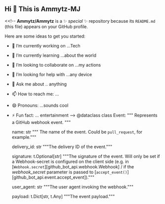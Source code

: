 ## Hi 👋 This is Ammytz-MJ

<<!--
**Ammytz/Ammytz** is a ✨ _special_ ✨ repository because its `README.md` (this file) appears on your GitHub profile.

Here are some ideas to get you started:

- 🔭 I’m currently working on ...Tech
- 🌱 I’m currently learning ...about the world 
- 👯 I’m looking to collaborate on ...my actions
- 🤔 I’m looking for help with ...any device
- 💬 Ask me about .. anything 
- 📫 How to reach me: ...
- 😄 Pronouns: ...sounds cool
- ⚡ Fun fact: ... entertainment 
-->
@dataclass
class Event:
    """
    Represents a GitHub webhook event.
    """

    name: str
    """ The name of the event. Could be `pull_request`, for example."""

    delivery_id: str
    """The delivery ID of the event."""

    signature: t.Optional[str]
    """The signature of the event. Will only be set if a Webhook-secret is configured on the
    client side (e.g. in [`Webhook.secret`][github_bot_api.webhook.Webhook] / if the *webhook_secret* parameter is
    passed to [`accept_event()`][github_bot_api.event.accept_event])."""

    user_agent: str
    """The user agent invoking the webhook."""

    payload: t.Dict[str, t.Any]
    """The event payload."""
